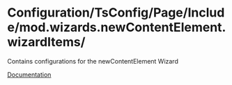 # Configuration/TsConfig/Page/Include/mod.wizards.newContentElement.wizardItems/

Contains configurations for the newContentElement Wizard

[Documentation](https://docs.typo3.org/m/typo3/reference-coreapi/12.4/en-us/ApiOverview/ContentElements/ContentElementsWizard.html)